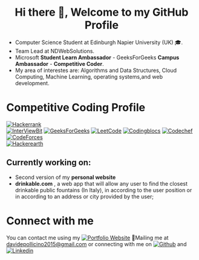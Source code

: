 <h1 align="center"> Hi there 👋, Welcome to my GitHub Profile<br/> </h1> 

* Computer Science Student at Edinburgh Napier University (UK) 🎓.
* Team Lead at NDWebSolutions.
* Microsoft **Student Learn Ambassador** - GeeksForGeeks **Campus Ambassador** - **Competitive Coder**. 
* My area of interestes are: Algorithms and Data Structures, Cloud Computing, Machine Learning, operating systems,and web development. 

# Competitive Coding Profile #
[![Hackerrank](https://img.shields.io/badge/-hackerrank-7cfc00?style=flat&labelColor=7cfc00&logo=hackerrank&logoColor=white)](https://www.hackerrank.com/davidepollicino1)	
[![InterViewBit](https://img.shields.io/badge/-Interviewbit-87ceeb?style=flat&labelColor=87ceeb&logo=Interviewbit&logoColor=white)](https://www.interviewbit.com/profile/omonimus1)
[![GeeksForGeeks](https://img.shields.io/badge/geeksforfeeks-davidepollicino-green)](https://auth.geeksforgeeks.org/user/davidepollicino/practice/)	
[![LeetCode](https://img.shields.io/badge/-LeetCode-ff8c00?style=flat&labelColor=ff8c00&logo=LeetCode&logoColor=white)](https://leetcode.com/omonimus1/)
[![Codingblocs](https://img.shields.io/badge/-codingblocks-blue)](https://hack.codingblocks.com/app/users/242275)
[![Codechef](https://img.shields.io/badge/-Codechef-909090?style=flat&labelColor=909090&logo=Codechef&logoColor=white)](https://www.codechef.com/users/omonimus)
[![CodeForces](https://img.shields.io/badge/-CodeForces-ec6161?style=flat&labelColor=ec6161&logo=CodeForces&logoColor=white)](https://codeforces.com/profile/Davide_Pollicino)	
[![Hackerearth](https://img.shields.io/badge/hackerearth-purple.svg)](https://www.hackerearth.com/@davide12)	

## Currently working on:
* Second version of my **personal website**
* **drinkable.com** , a web app that will allow any user to find the closest drinkable public fountains (In Italy), in according to the user position or in according to an address or city provided by the user; 

# Connect with me #
You can contact me using my [![Portfolio Website](https://img.shields.io/badge/davide%20pollicino-Portfolio%20website-yellow)](https://omonimus1.github.io/Portfolio/)
 💌Mailing me at [davidepollicino2015@gmail.com]() or connecting with me on [![Github](https://img.shields.io/badge/-Github-000?style=flat&logo=Github&logoColor=white)](https://github.com/omonimus1) and 
[![Linkedin](https://img.shields.io/badge/-LinkedIn-blue?style=flat&logo=Linkedin&logoColor=white)](https://www.linkedin.com/in/davidepollicino7/)
